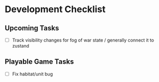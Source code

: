 # Development Checklist

## Upcoming Tasks
  - [ ] Track visibility changes for fog of war state / generally connect it to zustand

## Playable Game Tasks
- [ ] Fix habitat/unit bug
